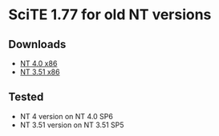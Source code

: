 # SciTE 1.77 for old NT versions

## Downloads
- [NT 4.0 x86](https://github.com/phdiethelm/scite177-nt351/releases/download/v1.77-nt4/wscite177nt4.zip)
- [NT 3.51 x86](https://github.com/phdiethelm/scite177-nt351/releases/download/v1.77-nt351-fix2/sc177nt351.zip)

## Tested
- NT 4 version on NT 4.0 SP6
- NT 3.51 version on NT 3.51 SP5
